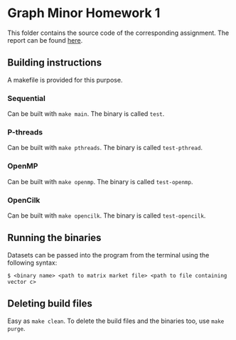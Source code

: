# Graph Minor Homework 1
This folder contains the source code of the corresponding assignment. The report can be found [here](report/report.pdf).

## Building instructions
A makefile is provided for this purpose.

### Sequential
Can be built with `make main`. The binary is called `test`.

### P-threads
Can be built with `make pthreads`. The binary is called `test-pthread`.

### OpenMP
Can be built with `make openmp`. The binary is called `test-openmp`.

### OpenCilk
Can be built with `make opencilk`. The binary is called `test-opencilk`.

## Running the binaries
Datasets can be passed into the program from the terminal using the following 
syntax:

`$ <binary name> <path to matrix market file> <path to file containing vector c>`

## Deleting build files
Easy as `make clean`. To delete the build files and the binaries too, use `make purge`.
